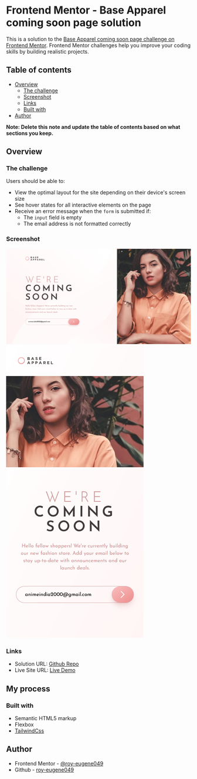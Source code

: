 # Frontend Mentor - Base Apparel coming soon page solution

This is a solution to the [Base Apparel coming soon page challenge on Frontend Mentor](https://www.frontendmentor.io/challenges/base-apparel-coming-soon-page-5d46b47f8db8a7063f9331a0). Frontend Mentor challenges help you improve your coding skills by building realistic projects.

## Table of contents

- [Overview](#overview)
  - [The challenge](#the-challenge)
  - [Screenshot](#screenshot)
  - [Links](#links)
  - [Built with](#built-with)
- [Author](#author)

**Note: Delete this note and update the table of contents based on what sections you keep.**

## Overview

### The challenge

Users should be able to:

- View the optimal layout for the site depending on their device's screen size
- See hover states for all interactive elements on the page
- Receive an error message when the `form` is submitted if:
  - The `input` field is empty
  - The email address is not formatted correctly

### Screenshot

![Desktop](./completedDesigns/desktop.png)
![Mobile](./completedDesigns/mobile.png)

### Links

- Solution URL: [Github Repo](https://github.com/roy-eugene049/Base-Apparel-Coming-Soon)
- Live Site URL: [Live Demo](https://base-apparel-coming-soon-sigma-tawny.vercel.app/)

## My process

### Built with

- Semantic HTML5 markup
- Flexbox
- [TailwindCss](https://tailwindcss.com/)

## Author

- Frontend Mentor - [@roy-eugene049](https://www.frontendmentor.io/profile/roy-eugene049)
- Github - [roy-eugene049](https://github.com/roy-eugene049)
